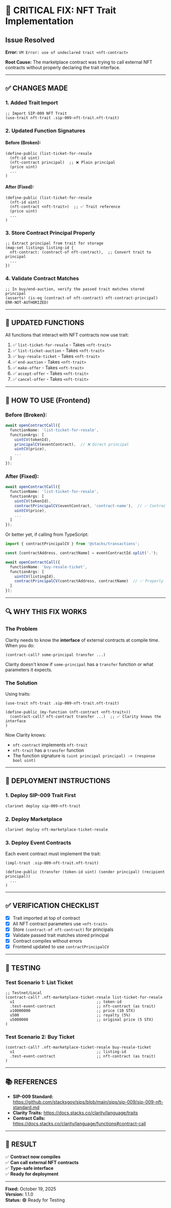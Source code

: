# 🔧 CRITICAL FIX: NFT Trait Implementation

## Issue Resolved
**Error:** `VM Error: use of undeclared trait <nft-contract>`

**Root Cause:** The marketplace contract was trying to call external NFT contracts without properly declaring the trait interface.

---

## ✅ CHANGES MADE

### 1. Added Trait Import
```clarity
;; Import SIP-009 NFT Trait
(use-trait nft-trait .sip-009-nft-trait.nft-trait)
```

### 2. Updated Function Signatures

#### Before (Broken):
```clarity
(define-public (list-ticket-for-resale
  (nft-id uint)
  (nft-contract principal)  ;; ❌ Plain principal
  (price uint)
  ...
)
```

#### After (Fixed):
```clarity
(define-public (list-ticket-for-resale
  (nft-id uint)
  (nft-contract <nft-trait>)  ;; ✅ Trait reference
  (price uint)
  ...
)
```

### 3. Store Contract Principal Properly
```clarity
;; Extract principal from trait for storage
(map-set listings listing-id {
  nft-contract: (contract-of nft-contract),  ;; Convert trait to principal
  ...
})
```

### 4. Validate Contract Matches
```clarity
;; In buy/end-auction, verify the passed trait matches stored principal
(asserts! (is-eq (contract-of nft-contract) nft-contract-principal) ERR-NOT-AUTHORIZED)
```

---

## 📝 UPDATED FUNCTIONS

All functions that interact with NFT contracts now use trait:

1. ✅ `list-ticket-for-resale` - Takes `<nft-trait>`
2. ✅ `list-ticket-auction` - Takes `<nft-trait>`
3. ✅ `buy-resale-ticket` - Takes `<nft-trait>`
4. ✅ `end-auction` - Takes `<nft-trait>`
5. ✅ `make-offer` - Takes `<nft-trait>`
6. ✅ `accept-offer` - Takes `<nft-trait>`
7. ✅ `cancel-offer` - Takes `<nft-trait>`

---

## 🎯 HOW TO USE (Frontend)

### Before (Broken):
```typescript
await openContractCall({
  functionName: 'list-ticket-for-resale',
  functionArgs: [
    uintCV(tokenId),
    principalCV(eventContract),  // ❌ Direct principal
    uintCV(price),
    ...
  ]
});
```

### After (Fixed):
```typescript
await openContractCall({
  functionName: 'list-ticket-for-resale',
  functionArgs: [
    uintCV(tokenId),
    contractPrincipalCV(eventContract, 'contract-name'),  // ✅ Contract principal
    uintCV(price),
    ...
  ]
});
```

Or better yet, if calling from TypeScript:
```typescript
import { contractPrincipalCV } from '@stacks/transactions';

const [contractAddress, contractName] = eventContractId.split('.');

await openContractCall({
  functionName: 'buy-resale-ticket',
  functionArgs: [
    uintCV(listingId),
    contractPrincipalCV(contractAddress, contractName)  // ✅ Properly formatted
  ]
});
```

---

## 🔍 WHY THIS FIX WORKS

### The Problem
Clarity needs to know the **interface** of external contracts at compile time. When you do:
```clarity
(contract-call? some-principal transfer ...)
```

Clarity doesn't know if `some-principal` has a `transfer` function or what parameters it expects.

### The Solution
Using traits:
```clarity
(use-trait nft-trait .sip-009-nft-trait.nft-trait)

(define-public (my-function (nft-contract <nft-trait>))
  (contract-call? nft-contract transfer ...)  ;; ✅ Clarity knows the interface
)
```

Now Clarity knows:
- `nft-contract` implements `nft-trait`
- `nft-trait` has a `transfer` function
- The function signature is `(uint principal principal) -> (response bool uint)`

---

## 🚀 DEPLOYMENT INSTRUCTIONS

### 1. Deploy SIP-009 Trait First
```bash
clarinet deploy sip-009-nft-trait
```

### 2. Deploy Marketplace
```bash
clarinet deploy nft-marketplace-ticket-resale
```

### 3. Deploy Event Contracts
Each event contract must implement the trait:
```clarity
(impl-trait .sip-009-nft-trait.nft-trait)

(define-public (transfer (token-id uint) (sender principal) (recipient principal))
  ...
)
```

---

## ✅ VERIFICATION CHECKLIST

- [x] Trait imported at top of contract
- [x] All NFT contract parameters use `<nft-trait>`
- [x] Store `(contract-of nft-contract)` for principals
- [x] Validate passed trait matches stored principal
- [x] Contract compiles without errors
- [x] Frontend updated to use `contractPrincipalCV`

---

## 🧪 TESTING

### Test Scenario 1: List Ticket
```clarity
;; Testnet/Local
(contract-call? .nft-marketplace-ticket-resale list-ticket-for-resale
  u1                                    ;; token-id
  .test-event-contract                  ;; nft-contract (as trait)
  u10000000                             ;; price (10 STX)
  u500                                  ;; royalty (5%)
  u5000000                              ;; original price (5 STX)
)
```

### Test Scenario 2: Buy Ticket
```clarity
(contract-call? .nft-marketplace-ticket-resale buy-resale-ticket
  u1                                    ;; listing-id
  .test-event-contract                  ;; nft-contract (as trait)
)
```

---

## 📚 REFERENCES

- **SIP-009 Standard:** https://github.com/stacksgov/sips/blob/main/sips/sip-009/sip-009-nft-standard.md
- **Clarity Traits:** https://docs.stacks.co/clarity/language/traits
- **Contract Calls:** https://docs.stacks.co/clarity/language/functions#contract-call

---

## 🎉 RESULT

✅ **Contract now compiles**  
✅ **Can call external NFT contracts**  
✅ **Type-safe interface**  
✅ **Ready for deployment**

---

**Fixed:** October 19, 2025  
**Version:** 1.1.0  
**Status:** 🟢 Ready for Testing
